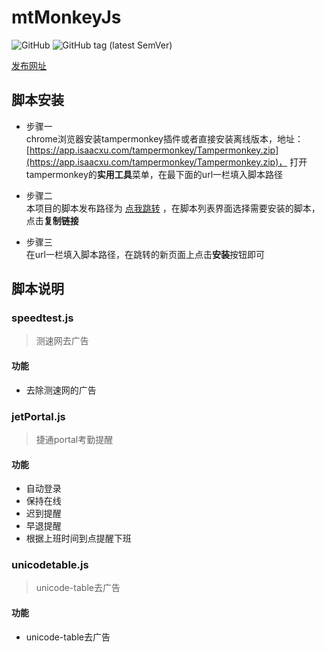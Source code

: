 # mtMonkeyJs
![GitHub](https://img.shields.io/github/license/meterXu/mtMonkeyJs.svg)
![GitHub tag (latest SemVer)](https://img.shields.io/github/tag/meterXu/mtMonkeyJs.svg)

[发布网址](https://tampermonkey.isaacxu.com)
## 脚本安装
* 步骤一  
chrome浏览器安装tampermonkey插件或者直接安装离线版本，地址：[https://app.isaacxu.com/tampermonkey/Tampermonkey.zip](https://app.isaacxu.com/tampermonkey/Tampermonkey.zip)，
打开tampermonkey的**实用工具**菜单，在最下面的url一栏填入脚本路径

* 步骤二  
本项目的脚本发布路径为
[点我跳转](https://tampermonkey.isaacxu.com/) ，在脚本列表界面选择需要安装的脚本，点击**复制链接**

* 步骤三    
在url一栏填入脚本路径，在跳转的新页面上点击**安装**按钮即可
## 脚本说明
### speedtest.js 
>测速网去广告
#### 功能
* 去除测速网的广告
### jetPortal.js 
>捷通portal考勤提醒
#### 功能
* 自动登录
* 保持在线
* 迟到提醒
* 早退提醒
* 根据上班时间到点提醒下班
### unicodetable.js
> unicode-table去广告
#### 功能
* unicode-table去广告
